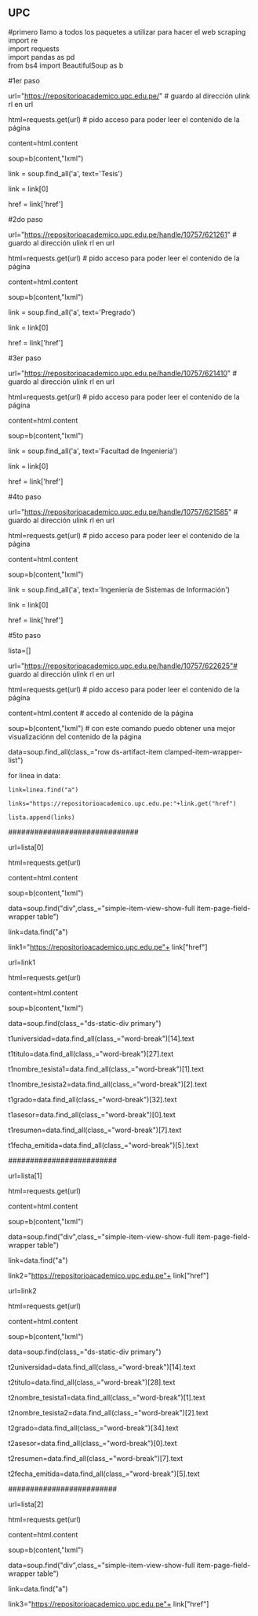 ## UPC
#primero llamo a todos los paquetes a utilizar para hacer el web scraping  
import re  
import requests   
import pandas as pd  
from bs4 import BeautifulSoup as b  

#1er paso 

url="https://repositorioacademico.upc.edu.pe/"   # guardo al dirección ulink rl en url  

html=requests.get(url)                              # pido acceso para poder leer el contenido de la página 

content=html.content

soup=b(content,"lxml")  

link = soup.find_all('a', text='Tesis') 

link = link[0] 

href = link['href'] 



#2do paso 

url="https://repositorioacademico.upc.edu.pe/handle/10757/621261"   # guardo al dirección ulink rl en url   

html=requests.get(url)                              # pido acceso para poder leer el contenido de la página  

content=html.content 

soup=b(content,"lxml") 

link = soup.find_all('a', text='Pregrado') 

link = link[0] 

href = link['href'] 




#3er paso 

url="https://repositorioacademico.upc.edu.pe/handle/10757/621410"   # guardo al dirección ulink rl en url   

html=requests.get(url)                              # pido acceso para poder leer el contenido de la página  

content=html.content 

soup=b(content,"lxml") 

link = soup.find_all('a', text='Facultad de Ingeniería') 

link = link[0] 

href = link['href'] 




#4to paso 

url="https://repositorioacademico.upc.edu.pe/handle/10757/621585"   # guardo al dirección ulink rl en url  

html=requests.get(url)                              # pido acceso para poder leer el contenido de la página  

content=html.content 

soup=b(content,"lxml") 

link = soup.find_all('a', text='Ingeniería de Sistemas de Información')

link = link[0] 

href = link['href'] 




#5to paso

lista=[]

url="https://repositorioacademico.upc.edu.pe/handle/10757/622625"# guardo al dirección ulink rl en url 

html=requests.get(url)                              # pido acceso para poder leer el contenido de la página

content=html.content                                # accedo al contenido de la página 

soup=b(content,"lxml")                      # con este comando puedo obtener una mejor visualizaciónn del contenido de la página 

data=soup.find_all(class_="row ds-artifact-item clamped-item-wrapper-list") 

for linea in data: 

    link=linea.find("a") 
    
    links="https://repositorioacademico.upc.edu.pe:"+link.get("href") 
    
    lista.append(links) 
    


############################## 
    
url=lista[0] 

html=requests.get(url) 

content=html.content 

soup=b(content,"lxml") 

data=soup.find("div",class_="simple-item-view-show-full item-page-field-wrapper table")

link=data.find("a") 

link1="https://repositorioacademico.upc.edu.pe"+ link["href"] 

url=link1

html=requests.get(url)

content=html.content

soup=b(content,"lxml")

data=soup.find(class_="ds-static-div primary")

t1universidad=data.find_all(class_="word-break")[14].text

t1titulo=data.find_all(class_="word-break")[27].text

t1nombre_tesista1=data.find_all(class_="word-break")[1].text

t1nombre_tesista2=data.find_all(class_="word-break")[2].text

t1grado=data.find_all(class_="word-break")[32].text

t1asesor=data.find_all(class_="word-break")[0].text

t1resumen=data.find_all(class_="word-break")[7].text

t1fecha_emitida=data.find_all(class_="word-break")[5].text

#########################


url=lista[1]

html=requests.get(url)

content=html.content

soup=b(content,"lxml")

data=soup.find("div",class_="simple-item-view-show-full item-page-field-wrapper table")

link=data.find("a")

link2="https://repositorioacademico.upc.edu.pe"+ link["href"]

url=link2

html=requests.get(url)

content=html.content

soup=b(content,"lxml")

data=soup.find(class_="ds-static-div primary")

t2universidad=data.find_all(class_="word-break")[14].text

t2titulo=data.find_all(class_="word-break")[28].text

t2nombre_tesista1=data.find_all(class_="word-break")[1].text

t2nombre_tesista2=data.find_all(class_="word-break")[2].text

t2grado=data.find_all(class_="word-break")[34].text

t2asesor=data.find_all(class_="word-break")[0].text

t2resumen=data.find_all(class_="word-break")[7].text

t2fecha_emitida=data.find_all(class_="word-break")[5].text


#########################

url=lista[2]

html=requests.get(url)

content=html.content

soup=b(content,"lxml")

data=soup.find("div",class_="simple-item-view-show-full item-page-field-wrapper table")

link=data.find("a")

link3="https://repositorioacademico.upc.edu.pe"+ link["href"]

